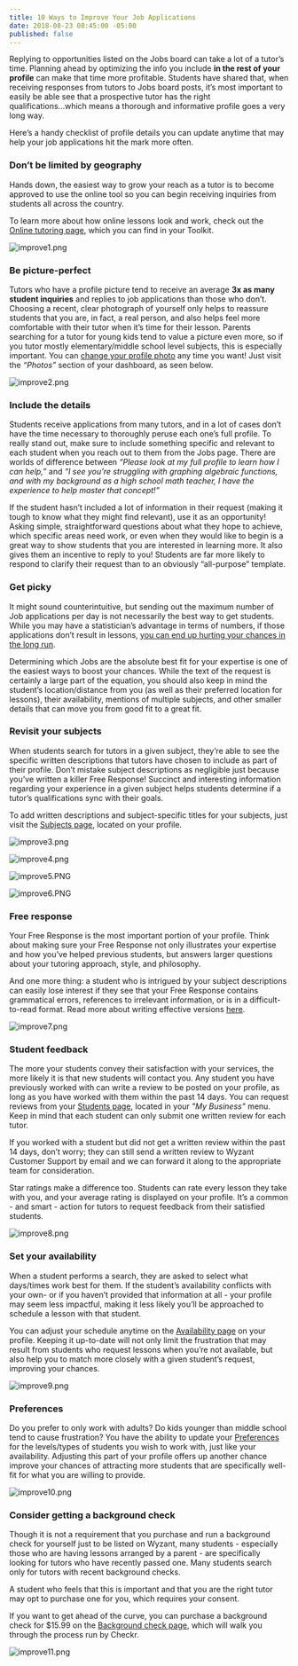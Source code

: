 ```yaml
---
title: 10 Ways to Improve Your Job Applications
date: 2018-08-23 08:45:00 -05:00
published: false
---
```


Replying to opportunities listed on the Jobs board can take a lot of a tutor’s time. Planning ahead by optimizing the info you include **in the rest of your profile** can make that time more profitable. Students have shared that, when receiving responses from tutors to Jobs board posts, it’s most important to easily be able see that a prospective tutor has the right qualifications...which means a thorough and informative profile goes a very long way.

Here’s a handy checklist of profile details you can update anytime that may help your job applications hit the mark more often.

### Don’t be limited by geography

Hands down, the easiest way to grow your reach as a tutor is to become approved to use the online tool so you can begin receiving inquiries from students all across the country. 

To learn more about how online lessons look and work, check out the [Online tutoring page](https://www.wyzant.com/online/tutor), which you can find in your Toolkit.

![improve1.png](/blog/uploads/improve1.png)

### Be picture-perfect

Tutors who have a profile picture tend to receive an average **3x as many student inquiries** and replies to job applications than those who don’t. Choosing a recent, clear photograph of yourself only helps to reassure students that you are, in fact, a real person, and also helps feel more comfortable with their tutor when it’s time for their lesson. Parents searching for a tutor for young kids tend to value a picture even more, so if you tutor mostly elementary/middle school level subjects, this is especially important. You can [change your profile photo](https://support.wyzant.com/hc/en-us/articles/115001873363-How-do-I-upload-or-change-my-profile-photo-) any time you want! Just visit the *“Photos”* section of your dashboard, as seen below.

![improve2.png](/blog/uploads/improve2.png)

### Include the details

Students receive applications from many tutors, and in a lot of cases don’t have the time necessary to thoroughly peruse each one’s full profile. To really stand out, make sure to include something specific and relevant to each student when you reach out to them from the Jobs page. There are worlds of difference between *“Please look at my full profile to learn how I can help,”* and *“I see you’re struggling with graphing algebraic functions, and with my background as a high school math teacher, I have the experience to help master that concept!”*

If the student hasn’t included a lot of information in their request (making it tough to know what they might find relevant), use it as an opportunity! Asking simple, straightforward questions about what they hope to achieve, which specific areas need work, or even when they would like to begin is a great way to show students that you are interested in learning more. It also gives them an incentive to reply to you! Students are far more likely to respond to clarify their request than to an obviously “all-purpose” template.


### Get picky

It might sound counterintuitive, but sending out the maximum number of Job applications per day is not necessarily the best way to get students. While you may have a statistician’s advantage in terms of numbers, if those applications don’t result in lessons, [you can end up hurting your chances in the long run](https://www.wyzant.com/blog/tutor/get-more-students-by-understanding-the-algorithm/). 

Determining which Jobs are the absolute best fit for your expertise is one of the easiest ways to boost your chances. While the text of the request is certainly a large part of the equation, you should also keep in mind the student’s location/distance from you (as well as their preferred location for lessons), their availability, mentions of multiple subjects, and other smaller details that can move you from good fit to a great fit.

### Revisit your subjects

When students search for tutors in a given subject, they’re able to see the specific written descriptions that tutors have chosen to include as part of their profile. Don’t mistake subject descriptions as negligible just because you’ve written a killer Free Response! Succinct and interesting information regarding your experience in a given subject helps students determine if a tutor’s qualifications sync with their goals.

To add written descriptions and subject-specific titles for your subjects, just visit the [Subjects page](https://www.wyzant.com/tutor/subjects/), located on your profile.

![improve3.png](/blog/uploads/improve3.png)

![improve4.png](/blog/uploads/improve4.png)

![improve5.PNG](/blog/uploads/improve5.PNG)

![improve6.PNG](/blog/uploads/improve6.PNG)

### Free response

Your Free Response is the most important portion of your profile. Think about making sure your Free Response not only illustrates your expertise and how you’ve helped previous students, but answers larger questions about your tutoring approach, style, and philosophy. 

And one more thing: a student who is intrigued by your subject descriptions can easily lose interest if they see that your Free Response contains grammatical errors, references to irrelevant information, or is in a difficult-to-read format. Read more about writing effective versions [here](https://support.wyzant.com/hc/en-us/articles/208602326-How-do-I-write-an-effective-Free-Response-).

![improve7.png](/blog/uploads/improve7.png)

### Student feedback

The more your students convey their satisfaction with your services, the more likely it is that new students will contact you. Any student you have previously worked with can write a review to be posted on your profile, as long as you have worked with them within the past 14 days. You can request reviews from your [Students page](https://www.wyzant.com/tutor/students/index), located in your *"My Business"* menu. Keep in mind that each student can only submit one written review for each tutor.

If you worked with a student but did not get a written review within the past 14 days, don’t worry; they can still send a written review to Wyzant Customer Support by email and we can forward it along to the appropriate team for consideration. 

Star ratings make a difference too. Students can rate every lesson they take with you, and your average rating is displayed on your profile. It’s a common - and smart - action for tutors to request feedback from their satisfied students.

![improve8.png](/blog/uploads/improve8.png)

### Set your availability

When a student performs a search, they are asked to select what days/times work best for them. If the student’s availability conflicts with your own- or if you haven’t provided that information at all - your profile may seem less impactful, making it less likely you’ll be approached to schedule a lesson with that student.

You can adjust your schedule anytime on the [Availability page](https://www.wyzant.com/tutor/availability) on your profile. Keeping it up-to-date will not only limit the frustration that may result from students who request lessons when you’re not available, but also help you to match more closely with a given student’s request, improving your chances.

![improve9.png](/blog/uploads/improve9.png)

### Preferences

Do you prefer to only work with adults? Do kids younger than middle school tend to cause frustration? You have the ability to update your [Preferences](https://www.wyzant.com/tutor/preferences) for the levels/types of students you wish to work with, just like your availability. Adjusting this part of your profile offers up another chance improve your chances of attracting more students that are specifically well-fit for what you are willing to provide.

![improve10.png](/blog/uploads/improve10.png)

### Consider getting a background check

Though it is not a requirement that you purchase and run a background check for yourself just to be listed on Wyzant, many students - especially those who are having lessons arranged by a parent - are specifically looking for tutors who have recently passed one. Many students search only for tutors with recent background checks.

A student who feels that this is important and that you are the right tutor may opt to purchase one for you, which requires your consent. 

If you want to get ahead of the curve, you can purchase a background check for $15.99 on the [Background check page](https://www.wyzant.com/backgroundcheck), which will walk you through the process run by Checkr.

![improve11.png](/blog/uploads/improve11.png)
 
